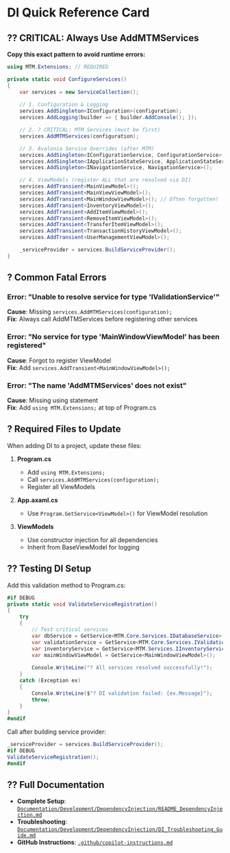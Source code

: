 # DI Quick Reference Card

## ?? CRITICAL: Always Use AddMTMServices

**Copy this exact pattern to avoid runtime errors:**

```csharp
using MTM.Extensions; // REQUIRED

private static void ConfigureServices()
{
    var services = new ServiceCollection();
    
    // 1. Configuration & Logging
    services.AddSingleton<IConfiguration>(configuration);
    services.AddLogging(builder => { builder.AddConsole(); });

    // 2. ? CRITICAL: MTM Services (must be first)
    services.AddMTMServices(configuration);

    // 3. Avalonia Service Overrides (after MTM)
    services.AddSingleton<IConfigurationService, ConfigurationService>();
    services.AddSingleton<IApplicationStateService, ApplicationStateService>();
    services.AddSingleton<INavigationService, NavigationService>();

    // 4. ViewModels (register ALL that are resolved via DI)
    services.AddTransient<MainViewModel>();
    services.AddTransient<MainViewViewModel>();
    services.AddTransient<MainWindowViewModel>(); // Often forgotten!
    services.AddTransient<InventoryViewModel>();
    services.AddTransient<AddItemViewModel>();
    services.AddTransient<RemoveItemViewModel>();
    services.AddTransient<TransferItemViewModel>();
    services.AddTransient<TransactionHistoryViewModel>();
    services.AddTransient<UserManagementViewModel>();

    _serviceProvider = services.BuildServiceProvider();
}
```

## ? Common Fatal Errors

### Error: "Unable to resolve service for type 'IValidationService'"
**Cause**: Missing `services.AddMTMServices(configuration);`  
**Fix**: Always call AddMTMServices before registering other services

### Error: "No service for type 'MainWindowViewModel' has been registered"
**Cause**: Forgot to register ViewModel  
**Fix**: Add `services.AddTransient<MainWindowViewModel>();`

### Error: "The name 'AddMTMServices' does not exist"
**Cause**: Missing using statement  
**Fix**: Add `using MTM.Extensions;` at top of Program.cs

## ? Required Files to Update

When adding DI to a project, update these files:

1. **Program.cs**
   - Add `using MTM.Extensions;`
   - Call `services.AddMTMServices(configuration);`
   - Register all ViewModels

2. **App.axaml.cs**
   - Use `Program.GetService<ViewModel>()` for ViewModel resolution

3. **ViewModels**
   - Use constructor injection for all dependencies
   - Inherit from BaseViewModel for logging

## ?? Testing DI Setup

Add this validation method to Program.cs:

```csharp
#if DEBUG
private static void ValidateServiceRegistration()
{
    try
    {
        // Test critical services
        var dbService = GetService<MTM.Core.Services.IDatabaseService>();
        var validationService = GetService<MTM.Core.Services.IValidationService>();
        var inventoryService = GetService<MTM.Services.IInventoryService>();
        var mainWindowViewModel = GetService<MainWindowViewModel>();
        
        Console.WriteLine("? All services resolved successfully!");
    }
    catch (Exception ex)
    {
        Console.WriteLine($"? DI validation failed: {ex.Message}");
        throw;
    }
}
#endif
```

Call after building service provider:
```csharp
_serviceProvider = services.BuildServiceProvider();
#if DEBUG
ValidateServiceRegistration();
#endif
```

## ?? Full Documentation

- **Complete Setup**: [`Documentation/Development/DependencyInjection/README_DependencyInjection.md`](README_DependencyInjection.md)
- **Troubleshooting**: [`Documentation/Development/DependencyInjection/DI_Troubleshooting_Guide.md`](DI_Troubleshooting_Guide.md)
- **GitHub Instructions**: [`.github/copilot-instructions.md`](../../.github/copilot-instructions.md)